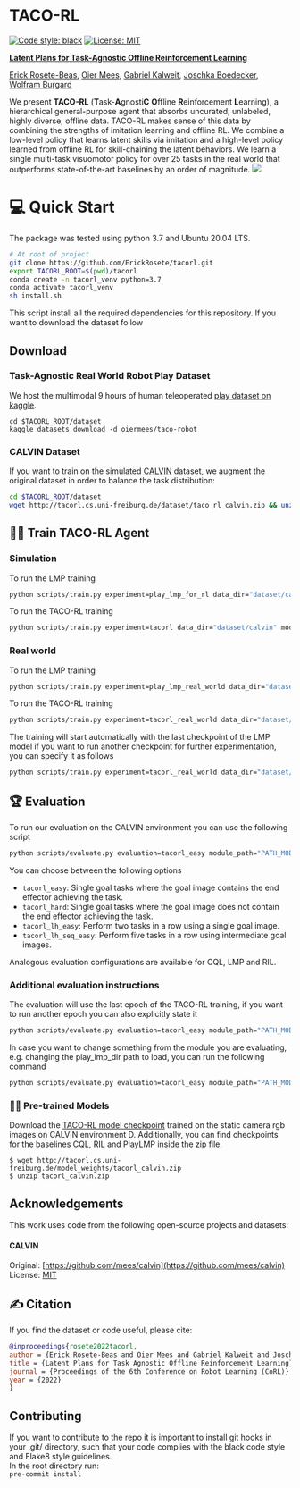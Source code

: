 

# TACO-RL # 

[![Code style: black](https://img.shields.io/badge/code%20style-black-000000.svg)](https://github.com/psf/black)
[![License: MIT](https://img.shields.io/badge/License-MIT-yellow.svg)](https://opensource.org/licenses/MIT)

[**Latent Plans for Task-Agnostic Offline Reinforcement Learning**](https://arxiv.org/pdf/2209.08959.pdf)

[Erick Rosete-Beas](https://www.erickrosete.com/), [Oier Mees](https://www.oiermees.com/), [Gabriel Kalweit](https://nr.informatik.uni-freiburg.de/people/gabriel-kalweit), [Joschka Boedecker](https://nr.informatik.uni-freiburg.de/people/joschka-boedecker), [Wolfram Burgard](http://www2.informatik.uni-freiburg.de/~burgard)


We present **TACO-RL** (**T**ask-**A**gnosti**C** **O**ffline
**R**einforcement **L**earning), a hierarchical general-purpose agent that absorbs uncurated, unlabeled, highly diverse, offline data. TACO-RL makes sense of this data by combining the strengths of imitation learning and offline RL.
We combine a low-level policy that learns latent skills via imitation and a high-level policy learned from offline RL for skill-chaining the latent behaviors.
We learn a single multi-task visuomotor policy for over 25 tasks in the real world that outperforms state-of-the-art baselines by an order of magnitude.
![](media/teaser.gif)

# :computer:  Quick Start
The package was tested using python 3.7 and Ubuntu 20.04 LTS. <br/>
```bash
# At root of project
git clone https://github.com/ErickRosete/tacorl.git
export TACORL_ROOT=$(pwd)/tacorl
conda create -n tacorl_venv python=3.7 
conda activate tacorl_venv
sh install.sh
 ```
This script install all the required dependencies for this repository.
If you want to download the dataset follow 

## Download
### Task-Agnostic Real World Robot Play Dataset
We host the multimodal 9 hours of human teleoperated [play dataset on kaggle](https://www.kaggle.com/datasets/oiermees/taco-robot).
```
cd $TACORL_ROOT/dataset
kaggle datasets download -d oiermees/taco-robot
```
### CALVIN Dataset
If you want to train on the simulated [CALVIN](https://github.com/mees/calvin) dataset, we augment the original dataset in order to balance the task distribution:
```bash
cd $TACORL_ROOT/dataset
wget http://tacorl.cs.uni-freiburg.de/dataset/taco_rl_calvin.zip && unzip taco_rl_calvin.zip && rm taco_rl_calvin.zip
```

##	:weight_lifting_man: Train TACO-RL Agent
### Simulation
To run the LMP training 
```bash
python scripts/train.py experiment=play_lmp_for_rl data_dir="dataset/calvin"
 ```

To run the TACO-RL training 

```bash
python scripts/train.py experiment=tacorl data_dir="dataset/calvin" module.play_lmp_dir="models/lmp_calvin"
 ```
### Real world
To run the LMP training 
```bash
python scripts/train.py experiment=play_lmp_real_world data_dir="dataset/real_world" 
 ```

To run the TACO-RL training 

```bash
python scripts/train.py experiment=tacorl_real_world data_dir="dataset/real_world" module.play_lmp_dir="models/lmp_real_world"
 ```
The training will start automatically with the last checkpoint of the LMP model if you want to run another checkpoint for further experimentation, you can specify it as follows
```bash
python scripts/train.py experiment=tacorl_real_world data_dir="dataset/real_world" module.play_lmp_dir="models/lmp_real_world" +module.lmp_epoch_to_load=30
 ```

## :trophy: Evaluation
To run our evaluation on the CALVIN environment you can use the following script
```bash
python scripts/evaluate.py evaluation=tacorl_easy module_path="PATH_MODEL_TO_EVAL" data_dir="dataset/calvin"
 ```
You can choose between the following options
- `tacorl_easy`: Single goal tasks where the goal image contains the end effector achieving the task.
- `tacorl_hard`: Single goal tasks where the goal image does not contain the end effector achieving the task.
- `tacorl_lh_easy`: Perform two tasks in a row using a single goal image.
- `tacorl_lh_seq_easy`: Perform five tasks in a row using intermediate goal images.

Analogous evaluation configurations are available for CQL, LMP and RIL.

### Additional evaluation instructions
The evaluation will use the last epoch of the TACO-RL training, if you want to run another epoch you can also explicitly state it
```bash
python scripts/evaluate.py evaluation=tacorl_easy module_path="PATH_MODEL_TO_EVAL" data_dir="dataset/calvin" +epoch_to_load=30
 ```

In case you want to change something from the module you are evaluating, e.g. changing the play_lmp_dir path to load, you can run the following command
```bash
python scripts/evaluate.py evaluation=tacorl_easy module_path="PATH_MODEL_TO_EVAL" data_dir="dataset/calvin" +overwrite_module_cfg.play_lmp_dir="LMP_PATH_TO_LOAD"
 ```

### :student: Pre-trained Models
Download the [TACO-RL model checkpoint](http://tacorl.cs.uni-freiburg.de/model_weights/tacorl_calvin.zip) trained on the static camera rgb images on CALVIN environment D.
Additionally, you can find checkpoints for the baselines CQL, RIL and PlayLMP inside the zip file.
```
$ wget http://tacorl.cs.uni-freiburg.de/model_weights/tacorl_calvin.zip
$ unzip tacorl_calvin.zip
```

## Acknowledgements

This work uses code from the following open-source projects and datasets:

#### CALVIN
Original:  [https://github.com/mees/calvin](https://github.com/mees/calvin)
License: [MIT](https://github.com/mees/calvin/blob/main/LICENSE)


## :writing_hand: Citation

If you find the dataset or code useful, please cite:

```bibtex
@inproceedings{rosete2022tacorl,
author = {Erick Rosete-Beas and Oier Mees and Gabriel Kalweit and Joschka Boedecker and Wolfram Burgard},
title = {Latent Plans for Task Agnostic Offline Reinforcement Learning},
journal = {Proceedings of the 6th Conference on Robot Learning (CoRL)},
year = {2022}
}
```

## Contributing
If you want to contribute to the repo it is important to install
git hooks in your .git/ directory, such that your code complies with
the black code style and Flake8 style guidelines. </br>
In the root directory run: </br>
`pre-commit install`
